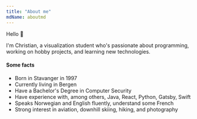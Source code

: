 ```yaml
---
title: "About me"
mdName: aboutmd
---
```


Hello 👋

I'm Christian, a visualization student who's passionate about programming, working on hobby projects, and learning new technologies.



#### Some facts
- Born in Stavanger in 1997
- Currently living in Bergen
- Have a Bachelor's Degree in Computer Security
- Have experience with, among others, Java, React, Python, Gatsby, Swift
- Speaks Norwegian and English fluently, understand some French
- Strong interest in aviation, downhill skiing, hiking, and photography